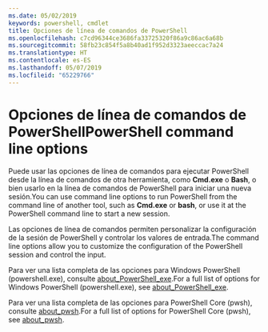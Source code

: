 ```yaml
---
ms.date: 05/02/2019
keywords: powershell, cmdlet
title: Opciones de línea de comandos de PowerShell
ms.openlocfilehash: c7cd96344ce3686fa33725320f86a9c86ac6a68b
ms.sourcegitcommit: 58fb23c854f5a8b40ad1f952d3323aeeccac7a24
ms.translationtype: HT
ms.contentlocale: es-ES
ms.lasthandoff: 05/07/2019
ms.locfileid: "65229766"
---
```

# <a name="powershell-command-line-options"></a><span data-ttu-id="137c4-103">Opciones de línea de comandos de PowerShell</span><span class="sxs-lookup"><span data-stu-id="137c4-103">PowerShell command line options</span></span>

<span data-ttu-id="137c4-104">Puede usar las opciones de línea de comandos para ejecutar PowerShell desde la línea de comandos de otra herramienta, como **Cmd.exe** o **Bash**, o bien usarlo en la línea de comandos de PowerShell para iniciar una nueva sesión.</span><span class="sxs-lookup"><span data-stu-id="137c4-104">You can use command line options to run PowerShell from the command line of another tool, such as **Cmd.exe** or **bash**, or use it at the PowerShell command line to start a new session.</span></span>

<span data-ttu-id="137c4-105">Las opciones de línea de comandos permiten personalizar la configuración de la sesión de PowerShell y controlar los valores de entrada.</span><span class="sxs-lookup"><span data-stu-id="137c4-105">The command line options allow you to customize the configuration of the PowerShell session and control the input.</span></span>

<span data-ttu-id="137c4-106">Para ver una lista completa de las opciones para Windows PowerShell (powershell.exe), consulte [about_PowerShell_exe](/powershell/module/Microsoft.PowerShell.Core/About/about_PowerShell_exe).</span><span class="sxs-lookup"><span data-stu-id="137c4-106">For a full list of options for Windows PowerShell (powershell.exe), see [about_PowerShell_exe](/powershell/module/Microsoft.PowerShell.Core/About/about_PowerShell_exe).</span></span>

<span data-ttu-id="137c4-107">Para ver una lista completa de las opciones para PowerShell Core (pwsh), consulte [about_pwsh](/powershell/module/Microsoft.PowerShell.Core/About/about_pwsh).</span><span class="sxs-lookup"><span data-stu-id="137c4-107">For a full list of options for PowerShell Core (pwsh), see [about_pwsh](/powershell/module/Microsoft.PowerShell.Core/About/about_pwsh).</span></span>